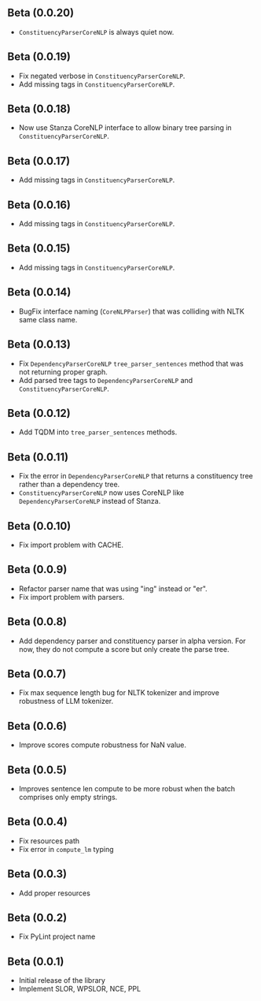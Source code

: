 ## Beta (0.0.20)

- `ConstituencyParserCoreNLP` is always quiet now.

## Beta (0.0.19)

- Fix negated verbose in `ConstituencyParserCoreNLP`.
- Add missing tags in `ConstituencyParserCoreNLP`.

## Beta (0.0.18)

- Now use Stanza CoreNLP interface to allow binary tree parsing in `ConstituencyParserCoreNLP`.

## Beta (0.0.17)

- Add missing tags in `ConstituencyParserCoreNLP`.

## Beta (0.0.16)

- Add missing tags in `ConstituencyParserCoreNLP`.

## Beta (0.0.15)

- Add missing tags in `ConstituencyParserCoreNLP`.

## Beta (0.0.14)

- BugFix interface naming (`CoreNLPParser`) that was colliding with NLTK same class name.

## Beta (0.0.13)

- Fix `DependencyParserCoreNLP` `tree_parser_sentences` method that was not returning proper graph.
- Add parsed tree tags to `DependencyParserCoreNLP` and `ConstituencyParserCoreNLP`.

## Beta (0.0.12)

- Add TQDM into `tree_parser_sentences` methods.

## Beta (0.0.11)

- Fix the error in `DependencyParserCoreNLP` that returns a constituency tree rather than a dependency tree.
- `ConstituencyParserCoreNLP` now uses CoreNLP like `DependencyParserCoreNLP` instead of Stanza.

## Beta (0.0.10)

- Fix import problem with CACHE.

## Beta (0.0.9)

- Refactor parser name that was using "ing" instead or "er".
- Fix import problem with parsers.

## Beta (0.0.8)

- Add dependency parser and constituency parser in alpha version. For now, they do not compute a score but only create
  the parse tree.

## Beta (0.0.7)

- Fix max sequence length bug for NLTK tokenizer and improve robustness of LLM tokenizer.

## Beta (0.0.6)

- Improve scores compute robustness for NaN value.

## Beta (0.0.5)

- Improves sentence len compute to be more robust when the batch comprises only empty strings.

## Beta (0.0.4)

- Fix resources path
- Fix error in `compute_lm` typing

## Beta (0.0.3)

- Add proper resources

## Beta (0.0.2)

- Fix PyLint project name

## Beta (0.0.1)

- Initial release of the library
- Implement SLOR, WPSLOR, NCE, PPL
